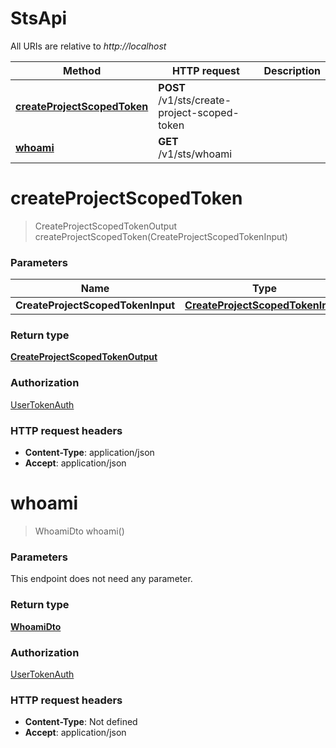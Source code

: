 # StsApi

All URIs are relative to _http://localhost_

| Method                                                             | HTTP request                                 | Description |
| ------------------------------------------------------------------ | -------------------------------------------- | ----------- |
| [**createProjectScopedToken**](StsApi.md#createProjectScopedToken) | **POST** /v1/sts/create-project-scoped-token |             |
| [**whoami**](StsApi.md#whoami)                                     | **GET** /v1/sts/whoami                       |             |

<a name="createProjectScopedToken"></a>

# **createProjectScopedToken**

> CreateProjectScopedTokenOutput createProjectScopedToken(CreateProjectScopedTokenInput)

### Parameters

| Name                              | Type                                                                            | Description              | Notes |
| --------------------------------- | ------------------------------------------------------------------------------- | ------------------------ | ----- |
| **CreateProjectScopedTokenInput** | [**CreateProjectScopedTokenInput**](../Models/CreateProjectScopedTokenInput.md) | CreateProjectScopedToken |       |

### Return type

[**CreateProjectScopedTokenOutput**](../Models/CreateProjectScopedTokenOutput.md)

### Authorization

[UserTokenAuth](../README.md#UserTokenAuth)

### HTTP request headers

- **Content-Type**: application/json
- **Accept**: application/json

<a name="whoami"></a>

# **whoami**

> WhoamiDto whoami()

### Parameters

This endpoint does not need any parameter.

### Return type

[**WhoamiDto**](../Models/WhoamiDto.md)

### Authorization

[UserTokenAuth](../README.md#UserTokenAuth)

### HTTP request headers

- **Content-Type**: Not defined
- **Accept**: application/json
